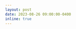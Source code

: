 ```yaml
---
layout: post
date: 2023-08-26 09:00:00-0400
inline: true
---
```


<!-- Check out my [writeups](https://lorenz-peter.github.io/blog/2023/gandalf) from the Lakera Gandalf hackathon. -->
